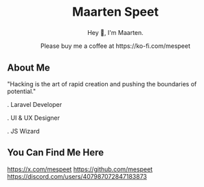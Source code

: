 
<h1 align="center">Maarten Speet</h1>

###

<p align="center">Hey 👋, I'm Maarten.</p>

<p align="center">Please buy me a coffee at https://ko-fi.com/mespeet</p>

###

<h2 align="left">About Me</h2>
<p>"Hacking is the art of rapid creation and pushing the boundaries of potential."</p>
<p>. Laravel Developer</p>
<p>. UI & UX Designer</p>
<p>. JS Wizard</p>


###

<h2 align="left">You Can Find Me Here</h2>

https://x.com/mespeet
https://github.com/mespeet
https://discord.com/users/407987072847183873
